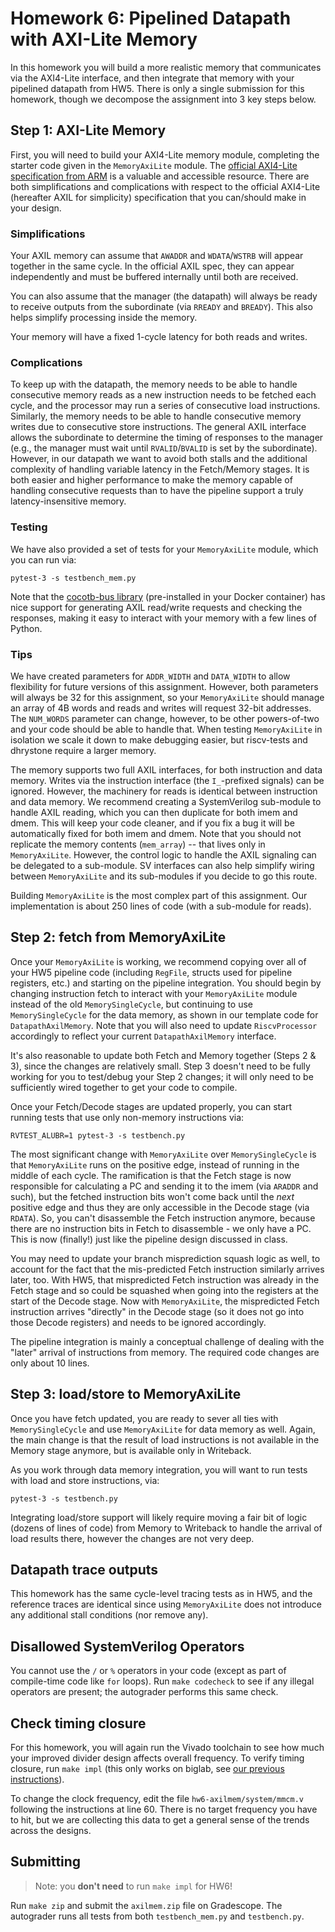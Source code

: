 # Homework 6: Pipelined Datapath with AXI-Lite Memory

In this homework you will build a more realistic memory that communicates via the AXI4-Lite interface, and then integrate that memory with your pipelined datapath from HW5. There is only a single submission for this homework, though we decompose the assignment into 3 key steps below.

## Step 1: AXI-Lite Memory

First, you will need to build your AXI4-Lite memory module, completing the starter code given in the `MemoryAxiLite` module. The [official AXI4-Lite specification from ARM](https://www.arm.com/architecture/system-architectures/amba/amba-4) is a valuable and accessible resource. There are both simplifications and complications with respect to the official AXI4-Lite (hereafter AXIL for simplicity) specification that you can/should make in your design.

### Simplifications

Your AXIL memory can assume that `AWADDR` and `WDATA`/`WSTRB` will appear together in the same cycle. In the official AXIL spec, they can appear independently and must be buffered internally until both are received.

You can also assume that the manager (the datapath) will always be ready to receive outputs from the subordinate (via `RREADY` and `BREADY`). This also helps simplify processing inside the memory.

Your memory will have a fixed 1-cycle latency for both reads and writes.

### Complications

To keep up with the datapath, the memory needs to be able to handle consecutive memory reads as a new instruction needs to be fetched each cycle, and the processor may run a series of consecutive load instructions. Similarly, the memory needs to be able to handle consecutive memory writes due to consecutive store instructions. The general AXIL interface allows the subordinate to determine the timing of responses to the manager (e.g., the manager must wait until `RVALID`/`BVALID` is set by the subordinate). However, in our datapath we want to avoid both stalls and the additional complexity of handling variable latency in the Fetch/Memory stages. It is both easier and higher performance to make the memory capable of handling consecutive requests than to have the pipeline support a truly latency-insensitive memory.

### Testing

We have also provided a set of tests for your `MemoryAxiLite` module, which you can run via:
```
pytest-3 -s testbench_mem.py
```
Note that the [cocotb-bus library](https://github.com/cocotb/cocotb-bus) (pre-installed in your Docker container) has nice support for generating AXIL read/write requests and checking the responses, making it easy to interact with your memory with a few lines of Python.

### Tips

We have created parameters for `ADDR_WIDTH` and `DATA_WIDTH` to allow flexibility for future versions of this assignment. However, both parameters will always be 32 for this assignment, so your `MemoryAxiLite` should manage an array of 4B words and reads and writes will request 32-bit addresses. The `NUM_WORDS` parameter can change, however, to be other powers-of-two and your code should be able to handle that. When testing `MemoryAxiLite` in isolation we scale it down to make debugging easier, but riscv-tests and dhrystone require a larger memory.

The memory supports two full AXIL interfaces, for both instruction and data memory. Writes via the instruction interface (the `I_`-prefixed signals) can be ignored. However, the machinery for reads is identical between instruction and data memory. We recommend creating a SystemVerilog sub-module to handle AXIL reading, which you can then duplicate for both imem and dmem. This will keep your code cleaner, and if you fix a bug it will be automatically fixed for both imem and dmem. Note that you should not replicate the memory contents (`mem_array`) -- that lives only in `MemoryAxiLite`. However, the control logic to handle the AXIL signaling can be delegated to a sub-module. SV interfaces can also help simplify wiring between `MemoryAxiLite` and its sub-modules if you decide to go this route.

Building `MemoryAxiLite` is the most complex part of this assignment. Our implementation is about 250 lines of code (with a sub-module for reads).


## Step 2: fetch from MemoryAxiLite

Once your `MemoryAxiLite` is working, we recommend copying over all of your HW5 pipeline code (including `RegFile`, structs used for pipeline registers, etc.) and starting on the pipeline integration. You should begin by changing instruction fetch to interact with your `MemoryAxiLite` module instead of the old `MemorySingleCycle`, but continuing to use `MemorySingleCycle` for the data memory, as shown in our template code for `DatapathAxilMemory`. Note that you will also need to update `RiscvProcessor` accordingly to reflect your current `DatapathAxilMemory` interface.

It's also reasonable to update both Fetch and Memory together (Steps 2 & 3), since the changes are relatively small. Step 3 doesn't need to be fully working for you to test/debug your Step 2 changes; it will only need to be sufficiently wired together to get your code to compile.

Once your Fetch/Decode stages are updated properly, you can start running tests that use only non-memory instructions via:
```
RVTEST_ALUBR=1 pytest-3 -s testbench.py
```

The most significant change with `MemoryAxiLite` over `MemorySingleCycle` is that `MemoryAxiLite` runs on the positive edge, instead of running in the middle of each cycle. The ramification is that the Fetch stage is now responsible for calculating a PC and sending it to the imem (via `ARADDR` and such), but the fetched instruction bits won't come back until the *next* positive edge and thus they are only accessible in the Decode stage (via `RDATA`). So, you can't disassemble the Fetch instruction anymore, because there are no instruction bits in Fetch to disassemble - we only have a PC. This is now (finally!) just like the pipeline design discussed in class.

You may need to update your branch misprediction squash logic as well, to account for the fact that the mis-predicted Fetch instruction similarly arrives later, too. With HW5, that mispredicted Fetch instruction was already in the Fetch stage and so could be squashed when going into the registers at the start of the Decode stage. Now with `MemoryAxiLite`, the mispredicted Fetch instruction arrives "directly" in the Decode stage (so it does not go into those Decode registers) and needs to be ignored accordingly.

The pipeline integration is mainly a conceptual challenge of dealing with the "later" arrival of instructions from memory. The required code changes are only about 10 lines.

## Step 3: load/store to MemoryAxiLite

Once you have fetch updated, you are ready to sever all ties with `MemorySingleCycle` and use `MemoryAxiLite` for data memory as well. Again, the main change is that the result of load instructions is not available in the Memory stage anymore, but is available only in Writeback.

As you work through data memory integration, you will want to run tests with load and store instructions, via:
```
pytest-3 -s testbench.py
```

Integrating load/store support will likely require moving a fair bit of logic (dozens of lines of code) from Memory to Writeback to handle the arrival of load results there, however the changes are not very deep.


## Datapath trace outputs

This homework has the same cycle-level tracing tests as in HW5, and the reference traces are identical since using `MemoryAxiLite` does not introduce any additional stall conditions (nor remove any).


## Disallowed SystemVerilog Operators

You cannot use the `/` or `%` operators in your code (except as part of compile-time code like `for` loops). Run `make codecheck` to see if any illegal operators are present; the autograder performs this same check.


## Check timing closure

For this homework, you will again run the Vivado toolchain to see how much your improved divider design affects overall frequency. To verify timing closure, run `make impl` (this only works on biglab, see [our previous instructions](../hw3-singlecycle/hw3-singlecycle.md#check-timing-closure)).

To change the clock frequency, edit the file `hw6-axilmem/system/mmcm.v` following the instructions at line 60. There is no target frequency you have to hit, but we are collecting this data to get a general sense of the trends across the designs.

## Submitting

> Note: you **don't need** to run `make impl` for HW6!

Run `make zip` and submit the `axilmem.zip` file on Gradescope. The autograder runs all tests from both `testbench_mem.py` and `testbench.py`.
